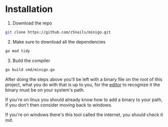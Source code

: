 # Installation

1. Download the repo
```bash
git clone https://github.com/zSnails/minigo.git
```

2. Make sure to download all the dependencies
```bash
go mod tidy
```

3. Build the compiler
```bash
go build cmd/minigo.go
```

After doing the steps above you'll be left with a binary file on the root of this
project, what you do with that is up to you, for the
[editor](https://github.com/Mortalcr/Tronchaeditor.git) to recognize it the binary
must be on your system's path.

If you're on linux you should already know how to add a binary to your path, if you
don't then consider moving back to windows.

If you're on windows there's this tool called the internet, you should check it out.
